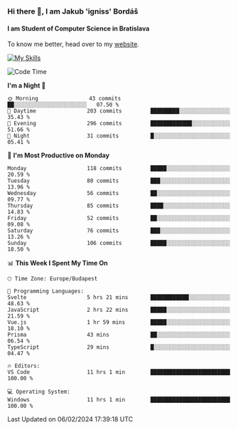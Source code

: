 ### Hi there 👋, I am Jakub 'igniss' Bordáš

#### I am Student of Computer Science in Bratislava
To know me better, head over to my [website](https://bordas.sk).

[![My Skills](https://skillicons.dev/icons?i=js,html,css,figma,svelte,java,kotlin,python,postgresql,typescript,nest,nodejs)](https://bordas.sk)


<!--START_SECTION:waka-->
![Code Time](http://img.shields.io/badge/Code%20Time-1%2C399%20hrs%208%20mins-blue)

**I'm a Night 🦉** 

```text
🌞 Morning                43 commits          ██░░░░░░░░░░░░░░░░░░░░░░░   07.50 % 
🌆 Daytime                203 commits         █████████░░░░░░░░░░░░░░░░   35.43 % 
🌃 Evening                296 commits         █████████████░░░░░░░░░░░░   51.66 % 
🌙 Night                  31 commits          █░░░░░░░░░░░░░░░░░░░░░░░░   05.41 % 
```
📅 **I'm Most Productive on Monday** 

```text
Monday                   118 commits         █████░░░░░░░░░░░░░░░░░░░░   20.59 % 
Tuesday                  80 commits          ███░░░░░░░░░░░░░░░░░░░░░░   13.96 % 
Wednesday                56 commits          ██░░░░░░░░░░░░░░░░░░░░░░░   09.77 % 
Thursday                 85 commits          ████░░░░░░░░░░░░░░░░░░░░░   14.83 % 
Friday                   52 commits          ██░░░░░░░░░░░░░░░░░░░░░░░   09.08 % 
Saturday                 76 commits          ███░░░░░░░░░░░░░░░░░░░░░░   13.26 % 
Sunday                   106 commits         █████░░░░░░░░░░░░░░░░░░░░   18.50 % 
```


📊 **This Week I Spent My Time On** 

```text
🕑︎ Time Zone: Europe/Budapest

💬 Programming Languages: 
Svelte                   5 hrs 21 mins       ████████████░░░░░░░░░░░░░   48.63 % 
JavaScript               2 hrs 22 mins       █████░░░░░░░░░░░░░░░░░░░░   21.59 % 
Vue.js                   1 hr 59 mins        █████░░░░░░░░░░░░░░░░░░░░   18.10 % 
Prisma                   43 mins             ██░░░░░░░░░░░░░░░░░░░░░░░   06.54 % 
TypeScript               29 mins             █░░░░░░░░░░░░░░░░░░░░░░░░   04.47 % 

🔥 Editors: 
VS Code                  11 hrs 1 min        █████████████████████████   100.00 % 

💻 Operating System: 
Windows                  11 hrs 1 min        █████████████████████████   100.00 % 
```


 Last Updated on 06/02/2024 17:39:18 UTC
<!--END_SECTION:waka-->
